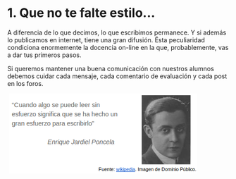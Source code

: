 
# 1. Que no te falte estilo...

 A diferencia de lo que decimos, lo que escribimos permanece. Y si además lo publicamos en internet, tiene una gran difusión. Ésta peculiaridad condiciona enormemente la docencia on-line en la que, probablemente, vas a dar tus primeros pasos.

Si queremos mantener una buena comunicación con nuestros alumnos debemos cuidar cada mensaje, cada comentario de evaluación y cada post en los foros. 

 ![](img/venga.png)
